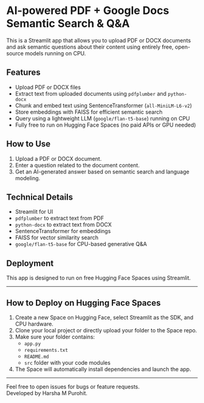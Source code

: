 # AI-powered PDF + Google Docs Semantic Search & Q&A

This is a Streamlit app that allows you to upload PDF or DOCX documents and ask semantic questions about their content using entirely free, open-source models running on CPU.

## Features

- Upload PDF or DOCX files
- Extract text from uploaded documents using `pdfplumber` and `python-docx`
- Chunk and embed text using SentenceTransformer (`all-MiniLM-L6-v2`)
- Store embeddings with FAISS for efficient semantic search
- Query using a lightweight LLM (`google/flan-t5-base`) running on CPU
- Fully free to run on Hugging Face Spaces (no paid APIs or GPU needed)

## How to Use

1. Upload a PDF or DOCX document.
2. Enter a question related to the document content.
3. Get an AI-generated answer based on semantic search and language modeling.

## Technical Details

- Streamlit for UI
- `pdfplumber` to extract text from PDF
- `python-docx` to extract text from DOCX
- SentenceTransformer for embeddings
- FAISS for vector similarity search
- `google/flan-t5-base` for CPU-based generative Q&A

## Deployment

This app is designed to run on free Hugging Face Spaces using Streamlit.

---

## How to Deploy on Hugging Face Spaces

1. Create a new Space on Hugging Face, select Streamlit as the SDK, and CPU hardware.
2. Clone your local project or directly upload your folder to the Space repo.
3. Make sure your folder contains:
   - `app.py`
   - `requirements.txt`
   - `README.md`
   - `src` folder with your code modules
4. The Space will automatically install dependencies and launch the app.

---

Feel free to open issues for bugs or feature requests.  
Developed by Harsha M Purohit.
